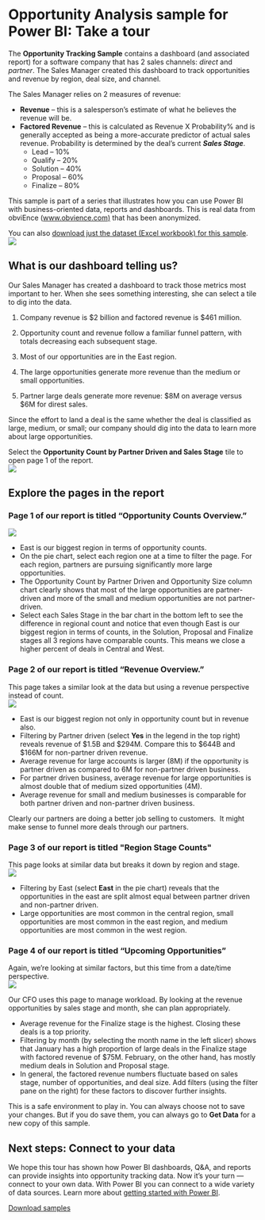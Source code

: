 ﻿<properties
   pageTitle="Opportunity Analysis sample for Power BI: Take a tour"
   description="Opportunity Analysis sample for Power BI: Take a tour"
   services="powerbi"
   documentationCenter=""
   authors="amandacofsky"
   manager="mblythe"
   backup=""
   editor=""
   tags=""
   qualityFocus="no"
   qualityDate=""/>

<tags
   ms.service="powerbi"
   ms.devlang="NA"
   ms.topic="article"
   ms.tgt_pltfrm="NA"
   ms.workload="powerbi"
   ms.date="07/18/2016"
   ms.author="amac"/>

# Opportunity Analysis sample for Power BI: Take a tour  

The **Opportunity Tracking Sample** contains a dashboard (and associated report) for a software company that has 2 sales channels: *direct* and *partner*. The Sales Manager created this dashboard to track opportunities and revenue by region, deal size, and channel.

The Sales Manager relies on 2 measures of revenue:

-   **Revenue** – this is a salesperson’s estimate of what he believes the revenue will be.
-   **Factored Revenue** – this is calculated as Revenue X Probability% and is generally accepted as being a more-accurate predictor of actual sales revenue. Probability is determined by the deal’s current ***Sales Stage***.
    -   Lead – 10%  
    -   Qualify – 20%  
    -   Solution – 40%  
    -   Proposal – 60%  
    -   Finalize – 80%

This sample is part of a series that illustrates how you can use Power BI with business-oriented data, reports and dashboards. This is real data from obviEnce ([www.obvience.com)](http://www.obvience.com/) that has been anonymized.

You can also [download just the dataset (Excel workbook) for this sample](http://go.microsoft.com/fwlink/?LinkId=528592).  
![](media/powerbi-sample-opportunity-analysis-take-a-tour/opportunity1.png)

## What is our dashboard telling us?  
Our Sales Manager has created a dashboard to track those metrics most important to her. When she sees something interesting, she can select a tile to dig into the data.

1.  Company revenue is $2 billion and factored revenue is $461 million.

2.  Opportunity count and revenue follow a familiar funnel pattern, with totals decreasing each subsequent stage.

3.  Most of our opportunities are in the East region. 

4.  The large opportunities generate more revenue than the medium or small opportunities.

5.  Partner large deals generate more revenue: $8M on average versus $6M for direst sales. 

Since the effort to land a deal is the same whether the deal is classified as large, medium, or small; our company should dig into the data to learn more about large opportunities. 

Select the **Opportunity Count by Partner Driven and Sales Stage** tile to open page 1 of the report.  
![](media/powerbi-sample-opportunity-analysis-take-a-tour/opportunity2.png)

## Explore the pages in the report  
### Page 1 of our report is titled “Opportunity Counts Overview.”    
![](media/powerbi-sample-opportunity-analysis-take-a-tour/opportunity3.png)

-   East is our biggest region in terms of opportunity counts.  
-   On the pie chart, select each region one at a time to filter the page. For each region, partners are pursuing significantly more large opportunities.   
-   The Opportunity Count by Partner Driven and Opportunity Size column chart clearly shows that most of the large opportunities are partner-driven and more of the small and medium opportunities are not partner-driven. 
-   Select each Sales Stage in the bar chart in the bottom left to see the difference in regional count and notice that even though East is our biggest region in terms of counts, in the Solution, Proposal and Finalize stages all 3 regions have comparable counts. This means we close a higher percent of deals in Central and West. 

### Page 2 of our report is titled “Revenue Overview.”  
This page takes a similar look at the data but using a revenue perspective instead of count.  
![](media/powerbi-sample-opportunity-analysis-take-a-tour/opportunity4.png)

-   East is our biggest region not only in opportunity count but in revenue also.  
-   Filtering by Partner driven (select **Yes** in the legend in the top right) reveals revenue of $1.5B and $294M. Compare this to $644B and $166M for non-partner driven revenue.  
-   Average revenue for large accounts is larger (8M) if the opportunity is partner driven as compared to 6M for non-partner driven business.  
-   For partner driven business, average revenue for large opportunities is almost double that of medium sized opportunities (4M).  
-   Average revenue for small and medium businesses is comparable for both partner driven and non-partner driven business.   

Clearly our partners are doing a better job selling to customers.  It might make sense to funnel more deals through our partners.

### Page 3 of our report is titled "Region Stage Counts"  
This page looks at similar data but breaks it down by region and stage.  
![](media/powerbi-sample-opportunity-analysis-take-a-tour/opportunity5.png)

-   Filtering by East (select **East** in the pie chart) reveals that the opportunities in the east are split almost equal between partner driven and non-partner driven. 
-   Large opportunities are most common in the central region, small opportunities are most common in the east region, and medium opportunities are most common in the west region. 

### Page 4 of our report is titled “Upcoming Opportunities”  
Again, we’re looking at similar factors, but this time from a date/time perspective.  
![](media/powerbi-sample-opportunity-analysis-take-a-tour/opportunity6.png)

Our CFO uses this page to manage workload. By looking at the revenue opportunities by sales stage and month, she can plan appropriately.

-   Average revenue for the Finalize stage is the highest. Closing these deals is a top priority.
-   Filtering by month (by selecting the month name in the left slicer) shows that January has a high proportion of large deals in the Finalize stage with factored revenue of $75M. February, on the other hand, has mostly medium deals in Solution and Proposal stage.
-   In general, the factored revenue numbers fluctuate based on sales stage, number of opportunities, and deal size. Add filters (using the filter pane on the right) for these factors to discover further insights.

This is a safe environment to play in. You can always choose not to save your changes. But if you do save them, you can always go to **Get Data** for a new copy of this sample.

## Next steps: Connect to your data  
We hope this tour has shown how Power BI dashboards, Q&A, and reports can provide insights into opportunity tracking data. Now it’s your turn — connect to your own data. With Power BI you can connect to a wide variety of data sources. Learn more about [getting started with Power BI](https://support.office.com/article/Get-Started-with-Power-BI-Preview-0f0237e2-f74f-49ab-82ea-1990c3c3deb8).

[Download samples](http://go.microsoft.com/fwlink/?LinkId=528592)  
